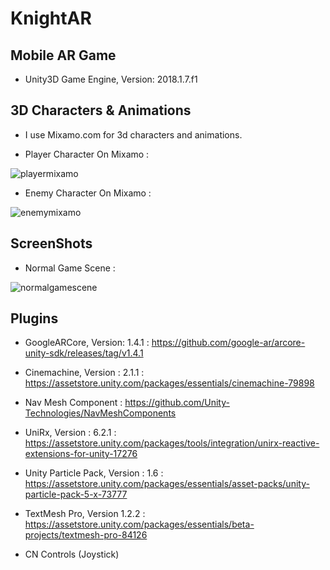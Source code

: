 # KnightAR
## Mobile AR Game

- Unity3D Game Engine, Version: 2018.1.7.f1

## 3D Characters & Animations

- I use Mixamo.com for 3d characters and animations.

- Player Character On Mixamo : 

![playermixamo](https://user-images.githubusercontent.com/10868951/44962221-8ed87000-af25-11e8-8203-7cf1439d4c15.png)

- Enemy Character On Mixamo : 

![enemymixamo](https://user-images.githubusercontent.com/10868951/44962220-8ed87000-af25-11e8-88c5-0e40b022e3b5.png)

## ScreenShots

 - Normal Game Scene :
 
 ![normalgamescene](https://user-images.githubusercontent.com/10868951/44962116-45d3ec00-af24-11e8-835f-e474de4f1881.png)

## Plugins

- GoogleARCore, Version: 1.4.1 : https://github.com/google-ar/arcore-unity-sdk/releases/tag/v1.4.1

- Cinemachine, Version : 2.1.1 : https://assetstore.unity.com/packages/essentials/cinemachine-79898

- Nav Mesh Component : https://github.com/Unity-Technologies/NavMeshComponents

- UniRx, Version : 6.2.1 : https://assetstore.unity.com/packages/tools/integration/unirx-reactive-extensions-for-unity-17276

- Unity Particle Pack, Version : 1.6 : https://assetstore.unity.com/packages/essentials/asset-packs/unity-particle-pack-5-x-73777

- TextMesh Pro, Version 1.2.2 : https://assetstore.unity.com/packages/essentials/beta-projects/textmesh-pro-84126

- CN Controls (Joystick)

